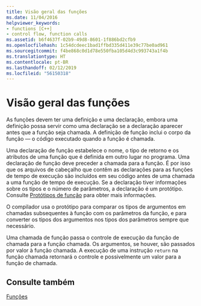```yaml
---
title: Visão geral das funções
ms.date: 11/04/2016
helpviewer_keywords:
- functions [C++]
- control flow, function calls
ms.assetid: b6f4637f-02b9-49d8-8601-1f886bd2cfb9
ms.openlocfilehash: 1c54dcdeec1bad1ffbd335d411e39c77be0ad961
ms.sourcegitcommit: f4be868c0d1d78e550fba105d4d3c993743a1f4b
ms.translationtype: HT
ms.contentlocale: pt-BR
ms.lasthandoff: 02/12/2019
ms.locfileid: "56150318"
---
```

# <a name="overview-of-functions"></a>Visão geral das funções

As funções devem ter uma definição e uma declaração, embora uma definição possa servir como uma declaração se a declaração aparecer antes que a função seja chamada. A definição de função inclui o corpo da função — o código executado quando a função é chamada.

Uma declaração de função estabelece o nome, o tipo de retorno e os atributos de uma função que é definida em outro lugar no programa. Uma declaração de função deve preceder a chamada para a função. É por isso que os arquivos de cabeçalho que contêm as declarações para as funções de tempo de execução são incluídos em seu código antes de uma chamada a uma função de tempo de execução. Se a declaração tiver informações sobre os tipos e o número de parâmetros, a declaração é um protótipo. Consulte [Protótipos de função](../c-language/function-prototypes.md) para obter mais informações.

O compilador usa o protótipo para comparar os tipos de argumentos em chamadas subsequentes à função com os parâmetros da função, e para converter os tipos dos argumentos nos tipos dos parâmetros sempre que necessário.

Uma chamada de função passa o controle de execução da função de chamada para a função chamada. Os argumentos, se houver, são passados por valor à função chamada. A execução de uma instrução `return` na função chamada retornará o controle e possivelmente um valor para a função de chamada.

## <a name="see-also"></a>Consulte também

[Funções](../c-language/functions-c.md)
